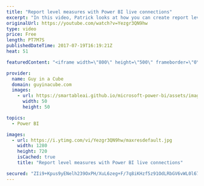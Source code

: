 ```yaml
---
title: "Report level measures with Power BI live connections"
excerpt: "In this video, Patrick looks at how you can create report level measures, within Power BI Desktop, against SQL Server Analysis Services Tabular live connections, or against a Power BI service dataset live connection. He also explains what is meant by report level measures. Bust out your DAX toolbelt"
originalUrl: https://youtube.com/watch?v=Yezgr3QN9hw
type: video
price: Free
length: PT7M7S
publishedDateTime: 2017-07-19T16:19:21Z
heat: 51

featuredContent: "<iframe width=\"800\" height=\"500\" frameborder=\"0\" src=\"https://www.youtube.com/embed/Yezgr3QN9hw\" allow=\"accelerometer; autoplay; encrypted-media; gyroscope; picture-in-picture\" allowfullscreen></iframe>"

provider:
  name: Guy in a Cube
  domain: guyinacube.com
  images:
    - url: https://smartableai.github.io/microsoft-power-bi/assets/images/organizations/guyinacube.com-50x50.jpg
      width: 50
      height: 50

topics:
  - Power BI

images:
  - url: https://i.ytimg.com/vi/Yezgr3QN9hw/maxresdefault.jpg
    width: 1280
    height: 720
    isCached: true
    title: "Report level measures with Power BI live connections"

secured: "ZIi9+Kpus9yENelh239OxPH/XuL6zeg+F/7q8iKHzf5z91OdLRbGV6vWL0l67Lbxg2rx/tPO/MUv6dF6+QUsqQkl+VpKsBWENr8MiF5WQgN2pnEDBmT+iy5GUMSBIXGAydiVT1SagpspYCEhsW0j39Ifn3oKwQQFso0PbuBG2vQMu9Wp7XcNYK4rWldNu+Mpsa9vwsbJqQFong6x+CMophQ4+40ZAHgq8mI1Lmxr9y9sArq6LfatTM/zboiF++lr13y8Aul1Rnv/4U9773+G0sK959EJAGcmPLDnoTjvjomgR0rbYwch5a7PWZNC42z+3J0ZnX+h7CoZEZS/zBumAM79dVxo0WWnPqSz2Ve1ByY6uNXgTdMP9nsK79q4c11RX9KUvVU97lvDRQ6gCS7esWe8vHN/gVjvb53DoJs9kSQ=;P0nMmhwqGicXn9Zjr6aRgA=="
---
```


